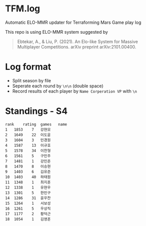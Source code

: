 # TFM.log
Automatic ELO-MMR updater for Terraforming Mars Game play log

This repo is using ELO-MMR system suggested by
> Ebtekar, A., & Liu, P. (2021). An Elo-like System for Massive Multiplayer Competitions. arXiv preprint arXiv:2101.00400.


# Log format
* Split season by file
* Seperate each round by `\n\n` (double space)
* Record results of each player by 
`Name Corperation VP`
with `\n`

# Standings - S4
```csv
rank	rating	games	name
1	1853	7	강현모
2	1649	22	이도윤
3	1604	3	민경원
4	1587	13	이규호
5	1578	34	이찬형
6	1561	5	구민주
7	1481	1	강민준
8	1470	8	이승현
9	1403	6	김유준
10	1403	40	하태원
11	1348	1	최지훈
12	1338	1	유현우
13	1301	5	한민구
14	1286	31	윤우찬
15	1264	1	서보성
16	1261	5	우상직
17	1177	2	황덕근
18	1054	1	김영훈
```
